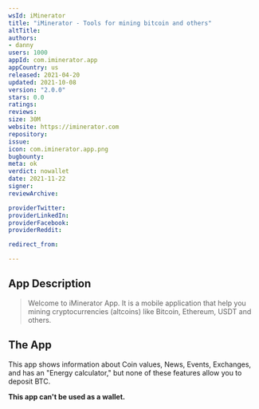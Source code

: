 ```yaml
---
wsId: iMinerator
title: "iMinerator - Tools for mining bitcoin and others"
altTitle: 
authors:
- danny
users: 1000
appId: com.iminerator.app
appCountry: us
released: 2021-04-20
updated: 2021-10-08
version: "2.0.0"
stars: 0.0
ratings: 
reviews: 
size: 30M
website: https://iminerator.com
repository: 
issue: 
icon: com.iminerator.app.png
bugbounty: 
meta: ok
verdict: nowallet
date: 2021-11-22
signer: 
reviewArchive:

providerTwitter: 
providerLinkedIn: 
providerFacebook: 
providerReddit: 

redirect_from:

---
```


## App Description

> Welcome to iMinerator App. It is a mobile application that help you mining cryptocurrencies (altcoins) like Bitcoin, Ethereum, USDT and others.

## The App

This app shows information about Coin values, News, Events, Exchanges, and has an "Energy calculator," but none of these features allow you to deposit BTC.

**This app can't be used as a wallet.**